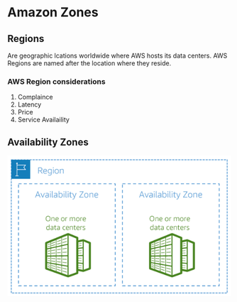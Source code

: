 # Amazon Zones

## Regions

Are geographic lcations worldwide where AWS hosts its data centers. AWS Regions are named after the location where they reside.

### AWS Region considerations

1. Complaince
2. Latency
3. Price
4. Service Availaility

## Availability Zones

![](https://github.com/camilonfs1/AWS-CLOUD-SERVICES/blob/main/src/images/Foundation1.PNG)